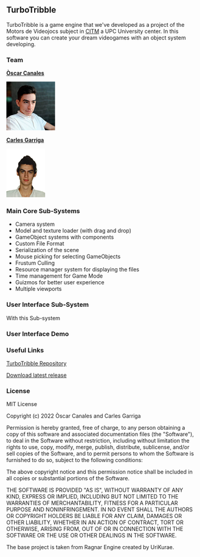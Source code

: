 ## TurboTribble

TurboTribble is a game engine that we've developed as a project of the Motors de Videojocs subject in [CITM](https://www.citm.upc.edu/) a UPC University center. In this software you can create your dream videogames with an object system developing.

### Team

[**Òscar Canales**](https://github.com/Osvak)

![](docs/OscarPFP.png)

[**Carles Garriga**](https://github.com/FireAlfa)

![](docs/CarlesPFP.png)

### Main Core Sub-Systems

- Camera system
- Model and texture loader (with drag and drop)
- GameObject systems with components
- Custom File Format
- Serialization of the scene
- Mouse picking for selecting GameObjects
- Frustum Culling
- Resource manager system for displaying the files
- Time management for Game Mode
- Guizmos for better user experience
- Multiple viewports

### User Interface Sub-System

With this Sub-system 

### User Interface Demo 


### Useful Links

[TurboTribble Repository](https://github.com/Osvak/TurboTribble)

[Download latest release](https://github.com/Osvak/TurboTribble/releases)

### License

MIT License

Copyright (c) 2022 Òscar Canales and Carles Garriga

Permission is hereby granted, free of charge, to any person obtaining a copy
of this software and associated documentation files (the "Software"), to deal
in the Software without restriction, including without limitation the rights
to use, copy, modify, merge, publish, distribute, sublicense, and/or sell
copies of the Software, and to permit persons to whom the Software is
furnished to do so, subject to the following conditions:

The above copyright notice and this permission notice shall be included in all
copies or substantial portions of the Software.

THE SOFTWARE IS PROVIDED "AS IS", WITHOUT WARRANTY OF ANY KIND, EXPRESS OR
IMPLIED, INCLUDING BUT NOT LIMITED TO THE WARRANTIES OF MERCHANTABILITY,
FITNESS FOR A PARTICULAR PURPOSE AND NONINFRINGEMENT. IN NO EVENT SHALL THE
AUTHORS OR COPYRIGHT HOLDERS BE LIABLE FOR ANY CLAIM, DAMAGES OR OTHER
LIABILITY, WHETHER IN AN ACTION OF CONTRACT, TORT OR OTHERWISE, ARISING FROM,
OUT OF OR IN CONNECTION WITH THE SOFTWARE OR THE USE OR OTHER DEALINGS IN THE
SOFTWARE.

The base project is taken from Ragnar Engine created by UriKurae.


